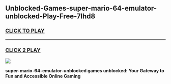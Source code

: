 
## Unblocked-Games-super-mario-64-emulator-unblocked-Play-Free-7lhd8
<h3>
<a href="https://premium76.site?title=super-mario-64-emulator-unblocked&ref=20M">CLICK TO PLAY</a></h3>
<hr>

<h3>
<a href="https://premium76.site?title=super-mario-64-emulator-unblocked&ref=20M">CLICK 2 PLAY</a>
  
</h3>

<a href="https://premium76.site?title=super-mario-64-emulator-unblocked&ref=19M"><img src="https://clearcache.store/games.png"></a>


**super-mario-64-emulator-unblocked games unblocked: Your Gateway to Fun and Accessible Online Gaming**
